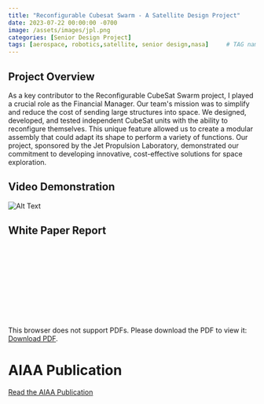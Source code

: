 ```yaml
---
title: "Reconfigurable Cubesat Swarm - A Satellite Design Project"
date: 2023-07-22 00:00:00 -0700
image: /assets/images/jpl.png
categories: [Senior Design Project]
tags: [aerospace, robotics,satellite, senior design,nasa]     # TAG names should always be lowercase
---
```


## Project Overview
As a key contributor to the Reconfigurable CubeSat Swarm project, I played a crucial role as the Financial Manager. Our team's mission was to simplify and reduce the cost of sending large structures into space. We designed, developed, and tested independent CubeSat units with the ability to reconfigure themselves. This unique feature allowed us to create a modular assembly that could adapt its shape to perform a variety of functions. Our project, sponsored by the Jet Propulsion Laboratory, demonstrated our commitment to developing innovative, cost-effective solutions for space exploration.

## Video Demonstration
![Alt Text](https://media2.giphy.com/media/v1.Y2lkPTc5MGI3NjExZ2ZyZ2dmN2wwam1xcmY5eHI1djBzZzJvcmppMTRrb2VuZWN3dnd2cyZlcD12MV9pbnRlcm5hbF9naWZfYnlfaWQmY3Q9Zw/DwtD6C96qx4H9CBwmZ/giphy.gif)


## White Paper Report
<object data="https://www.colorado.edu/mechanical/sites/default/files/attached-files/team3_jpl_whitepaper.pdf" width="700px" height="700px">
    <embed src="https://www.colorado.edu/mechanical/sites/default/files/attached-files/team3_jpl_whitepaper.pdf">
        <p>This browser does not support PDFs. Please download the PDF to view it: <a href="http://yoursite.com/the.pdf">Download PDF</a>.</p>
    </embed>
</object>

# AIAA Publication
[Read the AIAA Publication](https://arc.aiaa.org/doi/10.2514/6.2022-0845)
